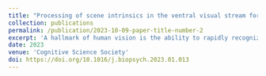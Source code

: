 ```yaml
---
title: "Processing of scene intrinsics in the ventral visual stream for object recognition"
collection: publications
permalink: /publication/2023-10-09-paper-title-number-2
excerpt: 'A hallmark of human vision is the ability to rapidly recognize objects in a complex naturalistic scene. However, the exact mechanisms behind the computational invariance of object recognition remain unknown. In this study, we investigate object constancy by estimating how the ventral visual stream processes shading, shadows, textures, and specularities. To accomplish this, we use object meshes from the Objaverse dataset to create distinct multiclass classification tasks. For every task, we render a dataset by excluding exactly one of the previously stated features at a time. Subsequently, we train a ResNet50 model on each dataset. The trained model is evaluated on Brain-Score; deviations in these metrics indicate the importance of a brain region in achieving invariance to a specific feature. A reduced score for a removed feature in a particular region implies its crucial role in processing that feature since the model classifies objects based on remaining scene intrinsics.'
date: 2023
venue: 'Cognitive Science Society'
doi: https://doi.org/10.1016/j.biopsych.2023.01.013
---
```

